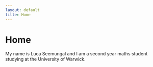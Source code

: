 ```yaml
---
layout: default
title: Home
---
```


# Home

My name is Luca Seemungal and I am a second year maths student studying at the
University of Warwick.
